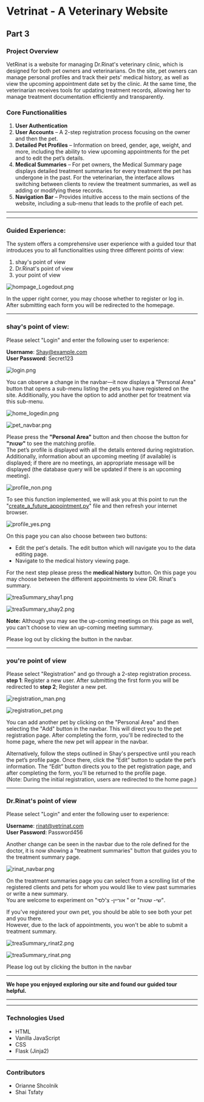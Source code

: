 # Vetrinat - A Veterinary Website

## Part 3

### Project Overview

VetRinat is a website for managing Dr.Rinat's veterinary clinic, which is designed for both pet owners and
veterinarians. On the site, pet owners can manage personal profiles and track their pets' medical history, as well as
view the upcoming appointment date set by the clinic. At the same time, the veterinarian receives tools for updating
treatment records, allowing her to manage treatment documentation efficiently and transparently.

### Core Functionalities

1. **User Authentication**
2. **User Accounts** – A 2-step registration process focusing on the owner and then the pet.
3. **Detailed Pet Profiles** – Information on breed, gender, age, weight, and more, including the ability to view
   upcoming appointments for the pet and to edit the pet’s details.
4. **Medical Summaries** – For pet owners, the Medical Summary page displays detailed treatment summaries for every
   treatment the pet has undergone in the past. For the veterinarian, the interface allows switching between clients to
   review the treatment summaries, as well as adding or modifying these records.
5. **Navigation Bar** – Provides intuitive access to the main sections of the website, including a sub-menu that leads
   to the profile of each pet.

---

--- 

### Guided Experience:

The system offers a comprehensive user experience with a guided tour that introduces you to all functionalities using
three different points of view:

1. shay's point of view
2. Dr.Rinat's point of view
3. your point of view

![hompage_Logedout.png](static/media/img/Readme_images/hompage_Logedout.png)

In the upper right corner, you may choose whether to register or log in.     
After submitting each form you will be redirected to the homepage.

--- 

### **shay's point of view:**

Please select "Login" and enter the following user to experience:

**Username**: Shay@example.com    
**User Password**: Secret123

![login.png](static/media/img/Readme_images/login.png)

You can observe a change in the navbar—it now displays a "Personal Area" button that opens a sub-menu listing the pets
you have registered on the site. Additionally, you have the option to add another pet for treatment via this sub-menu.

![home_logedin.png](static/media/img/Readme_images/home_logedin.png)

![pet_navbar.png](static/media/img/Readme_images/pet_navbar.png)

Please press the **"Personal Area"** button and then choose the button for **"שטות"** to see the matching profile.  
The pet’s profile is displayed with all the details entered during registration.
Additionally, information about an upcoming meeting (if available) is displayed; if there are no meetings, an
appropriate message will be displayed (the database query will be updated if there is an upcoming meeting).

![profile_non.png](static/media/img/Readme_images/profile_non.png)

To see this function implemented, we will ask you at this point to run the "[create_a_future_appointment.py](
)" file and then refresh your internet browser.

![profile_yes.png](static/media/img/Readme_images/profile_yes.png)

On this page you can also choose between two buttons:

- Edit the pet's details. The edit button which will navigate you to the data editing page.
- Navigate to the medical history viewing page.

For the next step please press the **medical history** button.
On this page you may choose between the different appointments to view DR. Rinat's summary.

![treaSummary_shay1.png](static/media/img/Readme_images/treaSummary_shay1.png)

![treaSummary_shay2.png](static/media/img/Readme_images/treaSummary_shay2.png)

**Note:** Although you may see the up-coming meetings on this page as well, you can't choose to view an up-coming
meeting summary.

Please log out by clicking the button in the navbar.

---

### **you're point of view**

Please select "Registration" and go through a 2-step registration process.    
**step 1**: Register a new user. After submitting the first form you will be redirected to **step 2**; Register a new
pet.

![registration_man.png](static/media/img/Readme_images/registration_man.png)

![registration_pet.png](static/media/img/Readme_images/registration_pet.png)

You can add another pet by clicking on the "Personal Area" and then selecting the "Add" button in the navbar. This will
direct you to the pet registration page. After completing the form, you'll be redirected to the home page, where the new
pet will appear in the navbar.

Alternatively, follow the steps outlined in Shay's perspective until you reach the pet’s profile page. Once there, click
the “Edit” button to update the pet’s information. The “Edit” button directs you to the pet registration page, and after
completing the form, you'll be returned to the profile page.   
(Note: During the initial registration, users are redirected to the home page.)


--- 

### **Dr.Rinat's point of view**

Please select "Login" and enter the following user to experience:

**Username**: rinat@vetrinat.com  
**User Password**: Password456

Another change can be seen in the navbar due to the role defined for the doctor, it is now showing a "treatment
summaries" button that guides you to the treatment summary page.

![rinat_navbar.png](static/media/img/Readme_images/rinat_navbar.png)

On the treatment summaries page you can select from a scrolling list of the registered clients and pets for whom you
would like to view
past summaries or write a new summary.    
You are welcome to experiment on "אוריין- צ'לסי " or  "שי- שטות".

If you've registered your own pet, you should be able to see both your pet and you there.       
However, due to the lack of appointments, you won't be able to submit a treatment summary.

![treaSummary_rinat2.png](static/media/img/Readme_images/treaSummary_rinat2.png)

![treaSummary_rinat.png](static/media/img/Readme_images/treaSummary_rinat.png)

Please log out by clicking the button in the navbar

---
**We hope you enjoyed exploring our site and found our guided tour helpful.**

--- 

---

### Technologies Used

- HTML
- Vanilla JavaScript
- CSS
- Flask (Jinja2)

--- 

### Contributors

- Orianne Shcolnik
- Shai Tsfaty



